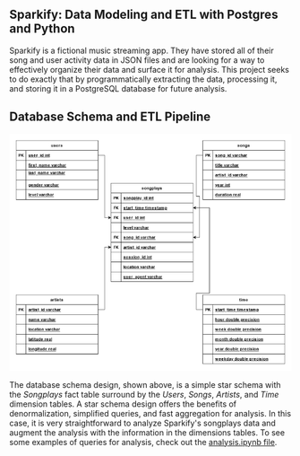## Sparkify: Data Modeling and ETL with Postgres and Python

Sparkify is a fictional music streaming app. They have stored all of their song and user activity data in JSON files and are looking for a way to effectively organize their data and surface it for analysis. This project seeks to do exactly that by programmatically extracting the data, processing it, and storing it in a PostgreSQL database for future analysis.

## Database Schema and ETL Pipeline

![Database Schema](Sparkify_Diagram.png)

The database schema design, shown above, is a simple star schema with the *Songplays* fact table surround by the *Users*, *Songs*, *Artists*, and *Time* dimension tables. A star schema design offers the benefits of denormalization, simplified queries, and fast aggregation for analysis. In this case, it is very straightforward to analyze Sparkify's songplays data and augment the analysis with the information in the dimensions tables. To see some examples of queries for analysis, check out the [analysis.ipynb file]().
